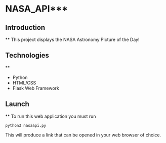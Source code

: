 # NASA_API***
## Introduction
**
This project displays the NASA Astronomy Picture of the Day!

## Technologies
**
* Python
* HTML/CSS
* Flask Web Framework

## Launch
**
To run this web application you must run 
```
python3 nasaapi.py
```
This will produce a link that can be opened in your web browser of choice.

